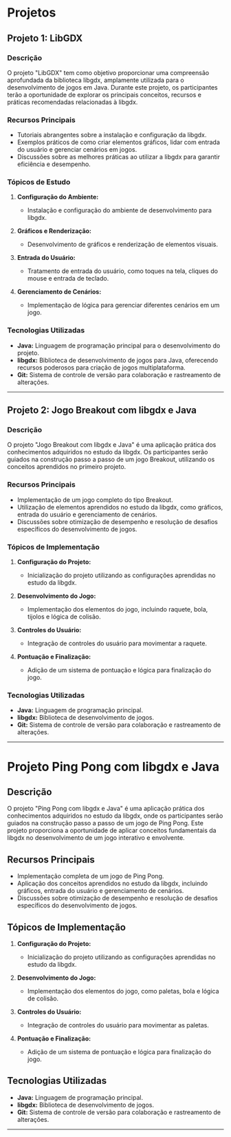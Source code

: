 # Projetos

## Projeto 1: LibGDX

### Descrição
O projeto "LibGDX" tem como objetivo proporcionar uma compreensão aprofundada da biblioteca libgdx, amplamente utilizada para o desenvolvimento de jogos em Java. Durante este projeto, os participantes terão a oportunidade de explorar os principais conceitos, recursos e práticas recomendadas relacionadas à libgdx.

### Recursos Principais
- Tutoriais abrangentes sobre a instalação e configuração da libgdx.
- Exemplos práticos de como criar elementos gráficos, lidar com entrada do usuário e gerenciar cenários em jogos.
- Discussões sobre as melhores práticas ao utilizar a libgdx para garantir eficiência e desempenho.

### Tópicos de Estudo
1. **Configuração do Ambiente:**
   - Instalação e configuração do ambiente de desenvolvimento para libgdx.

2. **Gráficos e Renderização:**
   - Desenvolvimento de gráficos e renderização de elementos visuais.

3. **Entrada do Usuário:**
   - Tratamento de entrada do usuário, como toques na tela, cliques do mouse e entrada de teclado.

4. **Gerenciamento de Cenários:**
   - Implementação de lógica para gerenciar diferentes cenários em um jogo.

### Tecnologias Utilizadas
- **Java:** Linguagem de programação principal para o desenvolvimento do projeto.
- **libgdx:** Biblioteca de desenvolvimento de jogos para Java, oferecendo recursos poderosos para criação de jogos multiplataforma.
- **Git:** Sistema de controle de versão para colaboração e rastreamento de alterações.

---

## Projeto 2: Jogo Breakout com libgdx e Java

### Descrição
O projeto "Jogo Breakout com libgdx e Java" é uma aplicação prática dos conhecimentos adquiridos no estudo da libgdx. Os participantes serão guiados na construção passo a passo de um jogo Breakout, utilizando os conceitos aprendidos no primeiro projeto.

### Recursos Principais
- Implementação de um jogo completo do tipo Breakout.
- Utilização de elementos aprendidos no estudo da libgdx, como gráficos, entrada do usuário e gerenciamento de cenários.
- Discussões sobre otimização de desempenho e resolução de desafios específicos do desenvolvimento de jogos.

### Tópicos de Implementação
1. **Configuração do Projeto:**
   - Inicialização do projeto utilizando as configurações aprendidas no estudo da libgdx.

2. **Desenvolvimento do Jogo:**
   - Implementação dos elementos do jogo, incluindo raquete, bola, tijolos e lógica de colisão.

3. **Controles do Usuário:**
   - Integração de controles do usuário para movimentar a raquete.

4. **Pontuação e Finalização:**
   - Adição de um sistema de pontuação e lógica para finalização do jogo.

### Tecnologias Utilizadas
- **Java:** Linguagem de programação principal.
- **libgdx:** Biblioteca de desenvolvimento de jogos.
- **Git:** Sistema de controle de versão para colaboração e rastreamento de alterações.


---

# Projeto Ping Pong com libgdx e Java

## Descrição
O projeto "Ping Pong com libgdx e Java" é uma aplicação prática dos conhecimentos adquiridos no estudo da libgdx, onde os participantes serão guiados na construção passo a passo de um jogo de Ping Pong. Este projeto proporciona a oportunidade de aplicar conceitos fundamentais da libgdx no desenvolvimento de um jogo interativo e envolvente.

## Recursos Principais
- Implementação completa de um jogo de Ping Pong.
- Aplicação dos conceitos aprendidos no estudo da libgdx, incluindo gráficos, entrada do usuário e gerenciamento de cenários.
- Discussões sobre otimização de desempenho e resolução de desafios específicos do desenvolvimento de jogos.

## Tópicos de Implementação
1. **Configuração do Projeto:**
   - Inicialização do projeto utilizando as configurações aprendidas no estudo da libgdx.

2. **Desenvolvimento do Jogo:**
   - Implementação dos elementos do jogo, como paletas, bola e lógica de colisão.

3. **Controles do Usuário:**
   - Integração de controles do usuário para movimentar as paletas.

4. **Pontuação e Finalização:**
   - Adição de um sistema de pontuação e lógica para finalização do jogo.

## Tecnologias Utilizadas
- **Java:** Linguagem de programação principal.
- **libgdx:** Biblioteca de desenvolvimento de jogos.
- **Git:** Sistema de controle de versão para colaboração e rastreamento de alterações.

---
